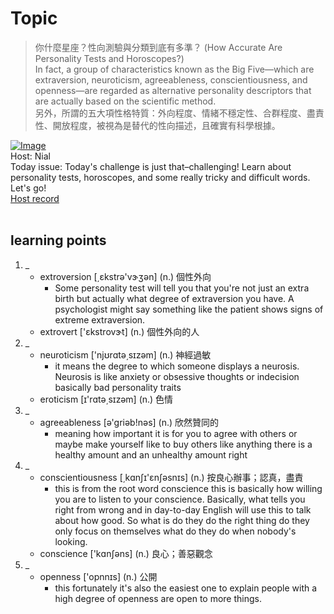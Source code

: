 # Topic

> 你什麼星座？性向測驗與分類到底有多準？ (How Accurate Are Personality Tests and Horoscopes?) <br>
> In fact, a group of characteristics known as the Big Five—which are extraversion, neuroticism, agreeableness, conscientiousness, and openness—are regarded as alternative personality descriptors that are actually based on the scientific method. <br>
> 另外，所謂的五大項性格特質：外向程度、情緒不穩定性、合群程度、盡責性、開放程度，被視為是替代的性向描述，且確實有科學根據。 <br>

[![Image](https://cdn.voicetube.com/assets/thumbnails/iNsTzqwwioY.jpg)](https://www.youtube.com/embed/iNsTzqwwioY?rel=0&showinfo=0&cc_load_policy=0&controls=1&autoplay=1&iv_load_policy=3&playsinline=1&wmode=transparent&start=168&end=183&enablejsapi=1&origin=https://tw.voicetube.com&widgetid=1)<br>
Host: Nial
<br>Today issue: Today's challenge is just that–challenging! Learn about personality tests, horoscopes, and some really tricky and difficult words. Let's go!
<br>
[Host record](https://cdn.voicetube.com/tmp/everyday_records/nial_vt_77342/2743.mp3)
<br><br>
## learning points
1. _
	* extroversion [͵ɛkstrə'vɝʒən] (n.) 個性外向
        - Some personality test will tell you that you're not just an extra birth but actually what degree of extraversion you have. A psychologist might say something like the patient shows signs of extreme extraversion.
	* extrovert ['ɛkstrovɝt] (n.) 個性外向的人
2. _
	* neuroticism ['njʊrɑtə͵sɪzəm] (n.) 神經過敏
        - it means the degree to which someone displays a neurosis. Neurosis is like anxiety or obsessive thoughts or indecision basically bad personality traits
	* eroticism [ɪ'rɑtə͵sɪzəm] (n.) 色情
3. _
	* agreeableness [ə'griəb!nəs] (n.) 欣然贊同的
        - meaning how important it is for you to agree with others or maybe make yourself like to buy others like anything there is a healthy amount and an unhealthy amount right
4. _
	* conscientiousness [͵kɑnʃɪ'ɛnʃəsnɪs] (n.) 按良心辦事；認真，盡責
        - this is from the root word conscience this is basically how willing you are to listen to your conscience. Basically, what tells you right from wrong and in day-to-day English will use this to talk about how good. So what is do they do the right thing do they only focus on themselves what do they do when nobody's looking.
	* conscience ['kɑnʃəns] (n.) 良心；善惡觀念
5. _
	* openness ['opnnɪs] (n.) 公開
        - this fortunately it's also the easiest one to explain people with a high degree of openness are open to more things.
